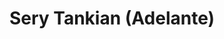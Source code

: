 ---
title: Sery Tankian (Adelante)
category: 01_artistas
designSlug: sery-cabezota-adelante
image: '/products/cabezotas/sery-tankian/principal.jpg'
imageHover: '/products/cabezotas/sery-tankian/normal.jpg'
prendas: [
    {   
        title: 'Remera',
        slug: 'remera',          
        image: '/products/cabezotas/sery-tankian/normal.jpg',
        price: 'remerasPrecio',
        talles: 'remerasTalles'
    },
    {
        title: 'Remera Oversize',
        slug: 'remera-oversize',
        image: '/products/cabezotas/sery-tankian/oversize.jpg',
        price: 'oversizePrecio',
        talles: 'oversizeTalles'
    },
    {
        title: 'Pupera Oversize',
        slug: 'pupera-oversize',
        image: '/products/cabezotas/sery-tankian/pupera.jpg',
        price: 'remerasPrecio',
        talles: 'oversizePuperasTalles'
    },
    {
         title: 'Buzo',
         slug: 'buzo',
         image: '/products/cabezotas/sery-tankian/buzo.jpg',
         price: buzosPrecio,
        talles: 'BuzosTalles'
     },
    {
        title: 'Musculosa M',
        slug: 'musculosa-mujer',
        image: '/products/cabezotas/sery-tankian/musculosa.jpg',
        price: 'musculosaPrecio',
        talles: 'musculosasMujerTalles'
    },
    {
        title: 'Musculosa H',
        slug: 'musculoso',
        image: '/products/cabezotas/sery-tankian/musculoso.jpg',
        price: 'musculosaPrecio',
        talles: 'musculosasHombreTalles'
    }
]
---